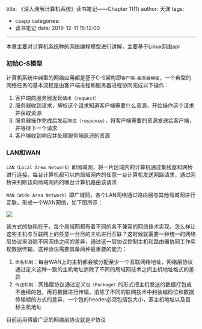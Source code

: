 title: 《深入理解计算机系统》读书笔记——Chapter 11(1)
author: 天渊
tags:
  - csapp
categories:
  - 读书笔记
date: 2019-12-11 15:12:00
---
本章主要对计算机系统种的网络编程模型进行讲解，主要基于Linux网络api
<!--more-->
### 初始C-S模型

计算机系统中典型的网络应用都是基于C-S架构即`客户端-服务器模型`，一个典型的网络任务的基本流程是由客户端进程和服务器进程协同完成以下操作：

1. 客户端向服务器发起`请求（request）`
2. 服务器收到请求，解析这个请求知道客户端需要什么资源，开始操作这个请求并获取资源
3. 服务器操作完成后发起`响应（response）`，将客户端需要的资源发送给客户端，并等待下一个请求
4. 客户端收到响应并处理服务端返还的资源

### LAN和WAN

`LAN（Local Area Network）`即局域网，将一片区域内的计算机通过集线器和网桥进行连接，每台计算机都可以向局域网内的任意一台计算机发送网路请求，通过网桥来判断该向局域网内的哪台计算机路由该请求

`WAN（Wide Area Network）`即广域网，各个LAN网络通过路由器与其他局域网进行互联，形成一个WAN网络，如下图所示：

![](http://img.mantian.site/201912101005_792.png)

该方式的缺陷在于，每个局域网都有着不同的各不兼容的网络技术实现，怎么样让这些主机与互联网上的任意一台目的主机进行互联？这时候就需要一种统一的网络层协议来消除不同网络之间的差异，通过这一层协议控制主机和路由器协同工作实现数据传输，这种协议需要具备两种最重要的能力：

1. `命名机制`：每台WAN上的主机都会被分配至少一个互联网络地址，网络层协议通过定义这种一致的主机地址消除了不同的局域网技术之间主机地址格式的差异
2. `传送机制`：网络层协议通过定义`包（Package）`的形式把主机发送的数据打包成不连续的包，再将数据进行传输，消除了不同的联网技术中封装编码位和数据传输帧的方式的差异，一个包的header必须包括包大小，源主机地址以及目标主机地址

目前运用得最广泛的网络层协议就是IP协议